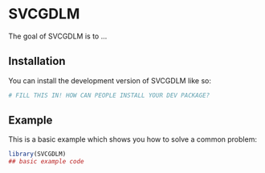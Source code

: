 
# SVCGDLM

<!-- badges: start -->
<!-- badges: end -->

The goal of SVCGDLM is to ...

## Installation

You can install the development version of SVCGDLM like so:

``` r
# FILL THIS IN! HOW CAN PEOPLE INSTALL YOUR DEV PACKAGE?
```

## Example

This is a basic example which shows you how to solve a common problem:

``` r
library(SVCGDLM)
## basic example code
```

